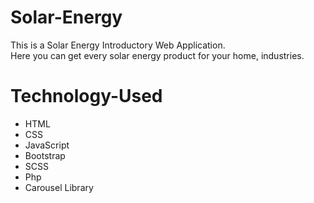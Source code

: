 # Solar-Energy 
This is a Solar Energy Introductory Web Application. <br> Here you can get every solar energy product for your home, industries.

# Technology-Used
* HTML
* CSS
* JavaScript
* Bootstrap
* SCSS
* Php
* Carousel Library
